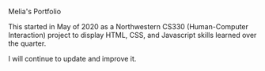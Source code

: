Melia's Portfolio

This started in May of 2020 as a Northwestern CS330 (Human-Computer Interaction) project 
to display HTML, CSS, and Javascript skills learned over the quarter.

I will continue to update and improve it.
